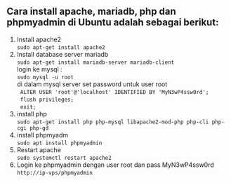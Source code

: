 ## Cara install apache, mariadb, php dan phpmyadmin di Ubuntu adalah sebagai berikut:

1. Install apache2 \
   ` sudo apt-get install apache2 `
2. Install database server mariadb \
   ` sudo apt-get install mariadb-server mariadb-client ` \
   login ke mysql : \
   ` sudo mysql -u root ` \
   di dalam mysql server set password untuk user root \
   ` ALTER USER 'root'@'localhost' IDENTIFIED BY 'MyN3wP4ssw0rd';` \
   ` flush privileges;` \
   `  exit; `
4. install php \
   ` sudo apt-get install php php-mysql libapache2-mod-php php-cli php-cgi php-gd `
5. install phpmyadm \
   ` sudo apt install phpmyadmin `
6. Restart apache \
   ` sudo systemctl restart apache2 `
7. Login ke phpmyadmin dengan user root dan pass MyN3wP4ssw0rd \
   ` http://ip-vps/phpmyadmin `
